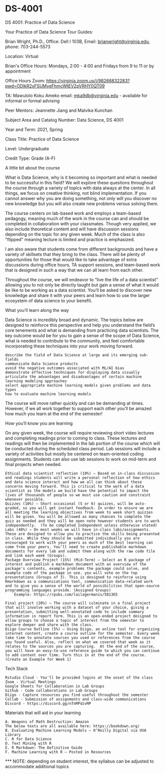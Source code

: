 # DS-4001
DS 4001: Practice of Data Science

Your Practice of Data Science Tour Guides: 

Brian Wright, Ph.D., Office: Dell I 103B, Email: brianwright@virginia.edu, phone: 703-244-5573

Location: Virtual

Brian's Office Hours: Mondays, 2:00 - 4:00 and Fridays from 9 to 11 or by appointment 

Office Hours Zoom: https://virginia.zoom.us/j/98266832283?pwd=ODlkR2xFSUMyeFhmcWtEV2pVRHY0QT09

TA: Mawulolo Koku Ameko email: mka9db@virginia.edu - available for informal or formal advising

Peer Mentors: Jeannette Jiang and Malvika Kunchan 

Subject Area and Catalog Number: Data Science, DS 4001

Year and Term: 2021, Spring

Class Title: Practice of Data Science

Level: Undergraduate

Credit Type: Grade (A-F)

 

A little bit about the course

What is Data Science, why is it becoming so important and what is needed to be successful in this field? We will explore these questions throughout the course through a variety of topics with data always at the center.  In all things, we focus on creative thinking, not blind implementation. If you cannot answer why you are doing something, not only will you discover no new knowledge but you will also create new problems versus solving them.

The course centers on lab-based work and employs a team-based pedagogy, meaning much of the work in the course can and should be completed in collaboration with your classmates.  Though very applied, we also include theoretical content and will have discussion sessions depending on the topic for any given week.  Much of the class is also "flipped" meaning lecture is limited and practice is emphasized.

I am also aware that students come from different backgrounds and have a variety of skillsets that they bring to the class.  There will be plenty of opportunities for those that would like to take advantage of extra discussions during office hours, TA support sessions, and team-based work that is designed in such a way that we can all learn from each other.   

Throughout the course, we will endeavor to “live the life of a data scientist” allowing you to not only be directly taught but gain a sense of what it would be like to be working as a data scientist.  You’ll be asked to discover new knowledge and share it with your peers and learn how to use the larger ecosystem of data science to your benefit.  

 

What you’ll learn along the way

Data Science is incredibly broad and dynamic. The topics below are designed to reinforce this perspective and help you understand the field’s core tenements and what is demanding from practicing data scientists.  The key outcome would be for you to gain a sense of the scope of Data Science, what is needed to contribute to the community, and feel comfortable incorporating these techniques into your work moving forward.

    describe the field of Data Science at large and its emerging sub-fields
    communicate Data Science products
    avoid the negative outcomes associated with ML/AI bias
    demonstrate effective techniques for displaying data visually
    articulate the advantages and disadvantages of certain machine learning modeling approaches
    select appropriate machine learning models given problems and data types
    how to evaluate machine learning models

The course will move rather quickly and can be demanding at times. However, if we all work together to support each other you’ll be amazed how much you learn at the end of the semester!


How you’ll know you are learning

On any given week, the course will require reviewing short video lectures and completing readings prior to coming to class.  These lectures and readings will then be implemented in the lab portion of the course which will be conducted during the scheduled class period.  Lab sessions will include a variety of activities but mostly be centered on team-oriented coding assignments.  Students can also use lab sessions to work on mid-term and final projects when needed.

    Ethical data scientist reflection (10%) – Based on in-class discussion and readings students will write a personal reflection of how ethics and data science interact and how we all can think about these concerns moving forward. This is critical to the work of a data scientist as the models we build have the potential to impact the lives of thousands of people so we must use caution and constraint whenever possible.
    Quizzes (10%) – Short occasional (5 or 6) quizzes, will be auto-graded, so you will get instant feedback. In order to ensure we are all meeting the learning objectives from week to week short quizzes will be given. You will be allowed as many chances to complete the quiz as needed and they will be open note however students are to work independently.  (To be completed Independent unless otherwise stated)
    Labs (40%) – On most weeks we will have in-class labs/assignments. These are designed to allow you to practice the skills being presented in class. While they should be submitted individually you are encouraged to work with your peers as much of the best learning can come from your peers. You’ll need to create publishable markdown documents for every lab and submit them along with the raw code file and link each week (Groups).   
    Package Overview Project (15%) (Mid-Term) – Select an R package of interest and publish a markdown document with an overview of the package's contents, example problems the package could solve, and example code of the package in use. you will vote on the top presentations (Groups of 3). This is designed to reinforce using Rmarkdown as a communications tool, communication data-related work and to give you a sense of the world of possibilities that open-source programming languages provide. (Assigned Groups)
        Example: https://rpubs.com/lailagermanis/581365
   
    Final project (20%) – The course will culminate in a final project that will involve working with a dataset of your choice, giving a presentation, submitting well-annotated code to include summary information in report form. This is an open-ended project designed to allow groups to choose a topic of interest from the semester to explore deeper and share with the class.
    Diigo Course Outline (5%) – Using Diigo, an online tool for organizing internet content, create a course outline for the semester. Every week take time to annotate sources you used or references from the course you found useful. Also, reflect on what we covered that week as it relates to the sources you are capturing.  At the end of the course, you will have an easy-to-use reference guide to which you can continue to add content over time. Turn this in at the end of the course. (Create an Example for Week 1)

 

Tech Stack

    Rstudio Cloud - You'll be provided logins at the onset of the class
    Zoom - Virtual Meetings
    Google Sheets for Collaboration in Lab Groups
    Github - Code collaborations in Lab Groups
    Diigo - Capture resources you find useful throughout the semester
    Collab - Submission of assignments and class-wide communications
    Discord - https://discord.gg/nTnMPdzvMP

 

Materials that will aid in your learning

    A. Weapons of Math Destruction: Amazon
    The below texts are all available here: https://bookdown.org/
    B. Evaluating Machine Learning Models – O’Reilly Digital via UVA Library
    C. R for Data Science 
    D. Text Mining with R
    E. R Markdown: The Definitive Guide
    F. Machine Learning with R – Posted in Resources

*** NOTE: depending on student interest, the syllabus can be adjusted to accommodate additional topics
